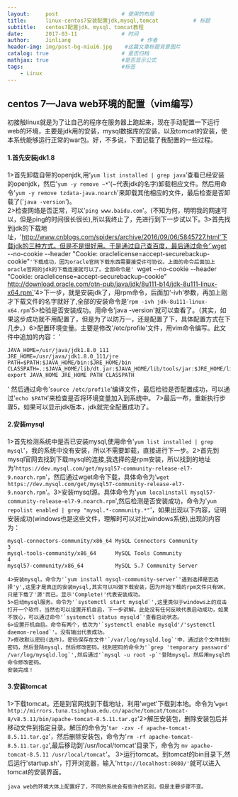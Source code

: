```yaml
---
layout:     post                    # 使用的布局
title:      linux-centos7安装配置jdk,mysql,tomcat           # 标题 
subtitle:   centos7配置jdk、mysql、tomcat教程 
date:       2017-03-11              # 时间
author:     Jinliang                      # 作者
header-img: img/post-bg-miui6.jpg    #这篇文章标题背景图片
catalog: true                       # 是否归档
mathjax: true                       #是否显示公式
tags:                               #标签
    - Linux
---
```


centos 7—Java web环境的配置（vim编写）
----------------------
初接触linux就是为了让自己的程序在服务器上跑起来，现在手动配置一下运行web的环境，主要是jdk用的安装，mysql数据库的安装，以及tomcat的安装，使本系统能够运行正常的war包。好，不多说，下面记载了我配置的一些过程。

####  1.首先安装jdk1.8

​    1>首先卸载自带的openjdk,用‘`yum list installed | grep java`’查看已经安装的openjdk，然后'`yum -y remove ~*`'(~代表jdk的名字)卸载相应文件。然后用命令'`yum -y remove tzdata-java.noarch`'来卸载其他相应的文件，最后检查是否卸载了('`java -version`')。    
​    2>检查网络是否正常，可以'`ping www.baidu.com`'。(不知为何，明明我的网速可以，但是ping的时间很长很长),所以我终止了，先进行到下一步试以下。
​    3>首先找到jdk的下载地址，'http://www.cnblogs.com/spiders/archive/2016/09/06/5845727.html'下载jdk的三种方式。但是不是很好用。于是通过自己查百度，最后通过命令‘`wget --no-cookie --header "Cookie: oraclelicense=accept-securebackup-cookie"`'下载成功，因为oracle官网下载东西需要接受许可协议。上面的命令后面加上oracle官网的jdk的下载连接就可以了。全部命令是' `wget --no-cookie --header "Cookie: oraclelicense=accept-securebackup-cookie" http://download.oracle.com/otn-pub/java/jdk/8u111-b14/jdk-8u111-linux-x64.rpm`'
​    4>下一步，就是安装jdk了，用rpm命令，后面加‘-ivh’参数，再加上刚才下载文件的名字就好了,全部的安装命令是‘`rpm -ivh jdk-8u111-linux-x64.rpm`’
​    5>检验是否安装成功。用命令'java -version'就可以查看了。（其实，如果这步成功就不用配置了，但是为了以防万一，还是配置了下，具体配置方式在下几步。）
​    6>配置环境变量。主要是修改'/etc/profile'文件，用vim命令编写。此文件中追加的内容：
'

```
JAVA_HOME=/usr/java/jdk1.8.0_111
JRE_HOME=/usr/java/jdk1.8.0_111/jre
PATH=$PATH:$JAVA_HOME/bin:$JRE_HOME/bin
CLASSPATH=.:$JAVA_HOME/lib/dt.jar:$JAVA_HOME/lib/tools/jar:$JRE_HOME/lib
export JAVA_HOME JRE_HOME PATH CLASSPATH
```

'
然后通过命令'`source /etc/profile`'编译文件，最后检验是否配置成功，可以通过'`echo $PATH`'来检查是否将环境变量加入到系统中。
    7>最后一布，重新执行步骤5，如果可以显示jdk版本，jdk就完全配置成功了。

####   2.安装mysql

​    1>首先检测系统中是否已安装mysql,使用命令'`yum list installed | grep mysql`'，我的系统中没有安装，所以不需要卸载，直接进行下一步。
​    2>首先到mysql官网去找到下载mysql的连接,我选择的是rpm安装，所以找到的地址为'`https://dev.mysql.com/get/mysql57-community-release-el7-9.noarch.rpm`'，然后通过wget命令下载，具体命令为'`wget https://dev.mysql.com/get/mysql57-community-release-el7-9.noarch.rpm`'。
​    3>安装mysql源。具体命令为'`yum localinstall mysql57-community-release-el7-9.noarch.rpm`',然后检测是否安装成功，命令为'`yum repolist enabled | grep "mysql.*-community.*"`'，如果出现以下内容，证明安装成功(windows也是这些文件，理解时可以对比windows系统),出现的内容为：

```
mysql-connectors-community/x86_64 MySQL Connectors Community                  3
mysql-tools-community/x86_64      MySQL Tools Community                       4
mysql57-community/x86_64          MySQL 5.7 Community Server 
```
    4>安装mysql。命令为'`yum install mysql-community-server`'遇到选择是否选择'y',这里才是真正的安装mysql,其实可以叫做下载安装，因为开始下载的rpm文件只有9K，只是下载了'源'而已。显示'Complete!'代表安装成功。
    5>启动mysql服务。命令为'`systemctl start mysqld`',这里类似于windows上的双击打开一个软件，当然也可以设置开机自启，下一步讲解。此处没有任何反映代表启动成功，如果不放心，可以通过命令'`systemctl status mysqld`'查看启动状态。
    6>设置开机自启。命令有两个，依次为'`systemctl enable mysqld'/'systemctl daemon-reload`'。没有输出代表成功。
    7>修改默认密码(选作)。密码保存在文件'`/var/log/mysqld.log`'中，通过这个文件找到密码，然后登陆mysql，然后修改密码。找到密码的命令为'`grep 'temporary password' /var/log/mysqld.log`',然后通过'`mysql -u root -p`'登陆mysql。然后用mysql的命令修改密码。
    安装完成！

####   3.安装tomcat

​    1>下载tomcat。还是到官网找到下载地址，利用'wget'下载到本地。命令为'`wget http://mirrors.tuna.tsinghua.edu.cn/apache/tomcat/tomcat-8/v8.5.11/bin/apache-tomcat-8.5.11.tar.gz`'
​    2>解压安装包，删除安装包后并移动文件到指定目录。解压的命令为'`tar -zxv -f apache-tomcat-8.5.11.tar.gz`'，然后删除安装包，命令为'`rm -rf apache-tomcat-8.5.11.tar.gz`',最后移动到'/usr/local/tomcat'目录下，命令为 `mv apache-tomcat-8.5.11 /usr/local/tomcat`'。
​    3>运行tomcat。到tomcat的bin目录下,然后运行'startup.sh'，打开浏览器，输入'`http://localhost:8080/'`就可以进入tomcat的安装界面。

    java web的环境大体上配置好了，不同的系统会有些许的区别，但是主要步骤不变。